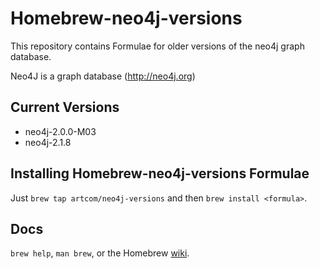 Homebrew-neo4j-versions
============
This repository contains Formulae for older versions of the neo4j graph database.

Neo4J is a graph database (http://neo4j.org)

Current Versions
----------------
* neo4j-2.0.0-M03
* neo4j-2.1.8

Installing Homebrew-neo4j-versions Formulae
--------------------------------
Just `brew tap artcom/neo4j-versions` and then `brew install <formula>`.

Docs
----
`brew help`, `man brew`, or the Homebrew [wiki][].

[wiki]:http://wiki.github.com/mxcl/homebrew
